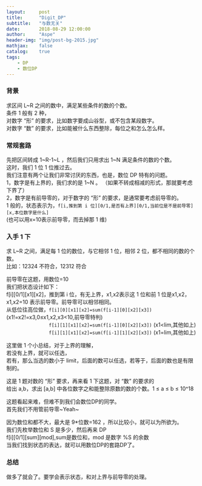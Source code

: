 ```yaml
---
layout:     post
title:      "Digit_DP"
subtitle:   "与数无关"
date:       2018-08-29 12:00:00
author:     "Aspe"
header-img: "img/post-bg-2015.jpg"
mathjax:    false
catalog:    true
tags:
    - DP
    - 数位DP
---
```


### 背景
   求区间 L\~R 之间的数中，满足某些条件的数的个数。  
   条件 1 般有 2 种，  
   对数字 “形” 的要求，比如数字要成山谷型，或不包含某段数字。  
   对数字 “数” 的要求，比如能被什么东西整除，每位之和怎么怎么样。  

### 常规套路
   先把区间转成 1\~R-1\~L ，然后我们只用求出 1\~N 满足条件的数的个数。  
   这时，我们 1 位 1 位推过去。  
   我们注意有两个让我们非常讨厌的东西，也是，数位 DP 特有的问题。  
   1，数字是有上界的，我们求的是 1\~N 。 （如果不转成相减的形式，那就要考虑下界了）  
   2，数字是有前导零的，对于数字的 “形” 的要求，是通常要考虑前导零的。  
   1 般的，状态表示为，`f[i,推到第 i 位][0/1,是否有上界][0/1,当前位是不是前导零][x,本位数字是什么]`  
   (也可以用x=10表示前导零，而去掉那 1 维)  

### 入手 1 下
   求 L\~R 之间，满足每 1 位的数位，与它相邻 1 位，相邻 2 位，都不相同的数的个数。  
   比如：12324 不符合，12312 符合  
   
   前导零在这题，用数位=10  
   我们把状态设计如下：  
   f[i][0/1][x1][x2]，推到第 i 位，有无上界，x1,x2表示这 1 位和前 1 位是x1,x2，x1,x2=10 表示前导零。前导零可以相邻相同。  
   从低位往高位做，`f[i][0][x1][x2]=sum(f[i-1][0][x2][x3])` (x1!=x2!=x3,0≤x1,x2,x3<10,前导零特判)  
   　　　　　　　　`f[i][1][x1][x2]=sum(f[i-1][0][x2][x3])` (x1<lim,其他如上)  
   　　　　　　　　`f[i][1][x1][x2]=sum(f[i-1][1][x2][x3])` (x1=lim,其他如上)  
   
   这里做 1 个小总结，对于上界的理解，  
   若没有上界，就可以任选，  
   若有，那么当选的数小于 limit，后面的数可以任选，若等于，后面的数也是有限制的。  
   
   这是 1 题对数的 “形” 要求，再来看 1 下这题，对 “数” 的要求的  
   给出 a,b，求出 [a,b] 中各位数字之和能整除原数的数的个数。1 ≤ a ≤ b ≤ 10^18  
   
   这题看起来难，但难不到我们会数位DP的同学。  
   首先我们不用管前导零~Yeah~  
   
   因为数位和都不大，最大是 9*位数=162 ，所以比较小，就可以为所欲为。  
   我们先枚举数位和 S 是多少，然后再来 DP  
   f[i][0/1][sum][mod],sum是数位和，mod 是数字 %S 的余数  
   当我们找到状态的表达，就可以用数位DP的套路DP了。  

### 总结
   做多了就会了。要学会表示状态，和对上界与前导零的处理。
